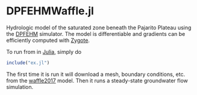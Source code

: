 # DPFEHMWaffle.jl
Hydrologic model of the saturated zone beneath the Pajarito Plateau using the [DPFEHM](https://github.com/OrchardLANL/DPFEHM.jl) simulator. The model is differentiable and gradients can be efficiently computed with [Zygote](https://github.com/FluxML/Zygote.jl).

To run from in [Julia](https://julialang.org), simply do
```julia
include("ex.jl")
```
The first time it is run it will download a mesh, boundary conditions, etc. from the [waffle2017](https://gitlab.com/LANL-EM/waffle2017) model. Then it runs a steady-state groundwater flow simulation.
